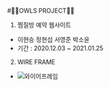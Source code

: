 #🦉🦉OWLS PROJECT🦉🦉

1. 찜질방 예약 웹사이트
  - 이현승 정현섭 서영준 박소윤
  - 기간 : 2020.12.03 ~ 2021.01.25
  
2. WIRE FRAME
  - ![와이어프레임](./https://github.com/asroq1/testOwls/blob/master/wireframe.PNG)
  
